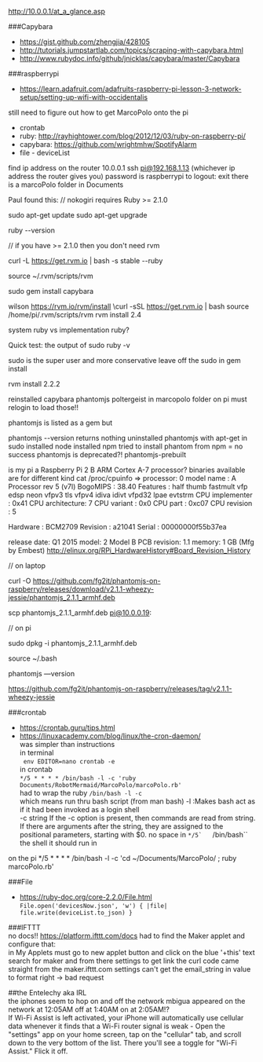 http://10.0.0.1/at_a_glance.asp


###Capybara   
* https://gist.github.com/zhengjia/428105  
* http://tutorials.jumpstartlab.com/topics/scraping-with-capybara.html  
* http://www.rubydoc.info/github/jnicklas/capybara/master/Capybara  

###raspberrypi
* https://learn.adafruit.com/adafruits-raspberry-pi-lesson-3-network-setup/setting-up-wifi-with-occidentalis  

still need to figure out how to get MarcoPolo onto the pi
* crontab
* ruby: http://rayhightower.com/blog/2012/12/03/ruby-on-raspberry-pi/
* capybara: https://github.com/wrightmhw/SpotifyAlarm
* file - deviceList

find ip address on the router 10.0.0.1
ssh pi@192.168.1.13 (whichever ip address the router gives you)
password is raspberrypi
to logout: exit
there is a marcoPolo folder in Documents

Paul found this:
// nokogiri requires Ruby >= 2.1.0

sudo apt-get update
sudo apt-get upgrade

ruby --version

// if you have >= 2.1.0 then you don't need rvm

curl -L https://get.rvm.io | bash -s stable --ruby

source ~/.rvm/scripts/rvm


sudo gem install capybara


wilson
https://rvm.io/rvm/install
\curl -sSL https://get.rvm.io | bash
source /home/pi/.rvm/scripts/rvm
rvm install 2.4

<!-- ERROR:  Error installing capybara:
	rack requires Ruby version >= 2.2.2. -->
  <!--ruby -v => ruby 2.4.1p111 (2017-03-22 revision 58053) [armv7l-linux-eabihf] -->
  system ruby vs implementation ruby?

  Quick test: the output of sudo ruby -v
  <!-- ruby 2.1.5p273 (2014-11-13) [arm-linux-gnueabihf]
 -->
  sudo is the super user and more conservative
  leave off the sudo in gem install

rvm install 2.2.2

reinstalled capybara phantomjs poltergeist in marcopolo folder on pi
must relogin to load those!!

phantomjs is listed as a gem but
<!-- failed to detect the version of the executable at '/usr/bin/phantomjs' -->
phantomjs --version  returns nothing
uninstalled phantomjs with apt-get in sudo
installed node
installed npm
tried to install phantom from npm = no success
phantomjs is deprecated?! phantomjs-prebuilt



<!-- ******************* -->
is my pi a  Raspberry Pi 2 B ARM Cortex A-7 processor?
binaries available are for different kind
cat /proc/cpuinfo =>
processor: 0
model name	: A Processor rev 5 (v7l)
BogoMIPS	: 38.40
Features	: half thumb fastmult vfp edsp neon vfpv3 tls vfpv4 idiva idivt vfpd32 lpae evtstrm
CPU implementer	: 0x41
CPU architecture: 7
CPU variant	: 0x0
CPU part	: 0xc07
CPU revision	: 5

Hardware	: BCM2709
Revision	: a21041
Serial		: 00000000f55b37ea

release date: Q1 2015
model: 2 Model B
PCB revision: 1.1
memory: 1 GB
(Mfg by Embest)
http://elinux.org/RPi_HardwareHistory#Board_Revision_History


// on laptop
<!-- -O, --remote-name
       Write output to a local file named like the remote file we  get.
       (Only  the file part of the remote file is used, the path is cut
       off.) -->
curl -O https://github.com/fg2it/phantomjs-on-raspberry/releases/download/v2.1.1-wheezy-jessie/phantomjs_2.1.1_armhf.deb

scp phantomjs_2.1.1_armhf.deb pi@10.0.0.19:

// on pi

sudo dpkg -i phantomjs_2.1.1_armhf.deb

source ~/.bash

phantomjs —version


https://github.com/fg2it/phantomjs-on-raspberry/releases/tag/v2.1.1-wheezy-jessie


###crontab  
* https://crontab.guru/tips.html  
* https://linuxacademy.com/blog/linux/the-cron-daemon/  
  was simpler than instructions  
in terminal   
  ``  env EDITOR=nano crontab -e  ``  
in crontab  
  ``*/5 * * * * /bin/bash -l -c 'ruby Documents/RobotMermaid/MarcoPolo/marcoPolo.rb'``    
had to wrap the ruby ``/bin/bash -l -c``  
which means run thru bash script (from man bash)
-l :Makes bash act as if it had been invoked as a login shell  
-c string If  the  -c  option  is  present, then commands are read from
                 string.  If there are arguments after the  string,  they  are
                 assigned to the positional parameters, starting with $0.
no space in ``*/5`  
``/bin/bash`` the shell it should run in  

on the pi
*/5 * * * * /bin/bash -l -c 'cd ~/Documents/MarcoPolo/ ; ruby marcoPolo.rb'

###File   
* https://ruby-doc.org/core-2.2.0/File.html    
``File.open('devicesNow.json', 'w') { |file| file.write(deviceList.to_json) }``  

###IFTTT  
no docs!! https://platform.ifttt.com/docs
had to find the Maker applet and configure that:  
in My Applets must go to new applet button and click on the blue '+this' text
search for maker and from there settings to get link
the curl code came straight from the maker.ifttt.com settings
can't get the email_string in value to format right -> bad request


##the Entelechy aka IRL  
the iphones seem to hop on and off the network
mbigua appeared on the network at 12:05AM off at 1:40AM on at 2:05AM!?  
If Wi-Fi Assist is left activated, your iPhone will automatically use cellular data whenever it finds that a Wi-Fi router signal is weak - Open the "settings" app on your home screen, tap on the "cellular" tab, and scroll down to the very bottom of the list. There you'll see a toggle for "Wi-Fi Assist." Flick it off.
